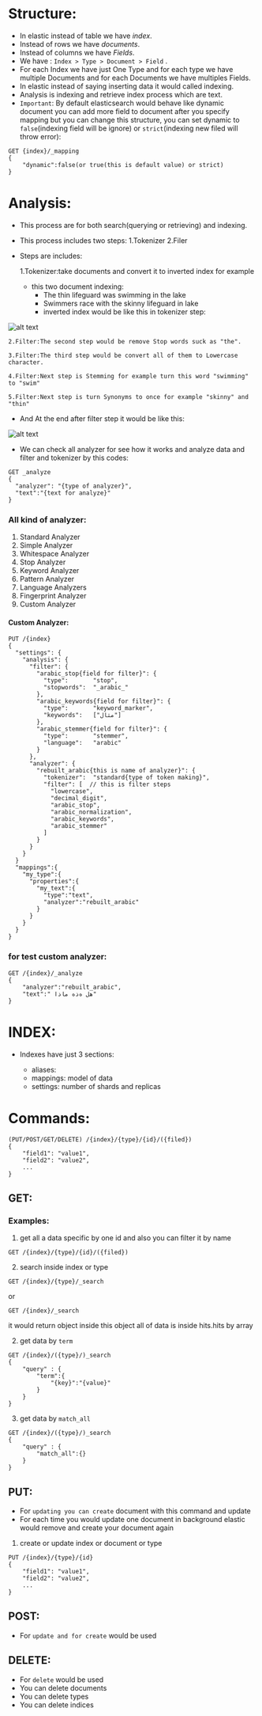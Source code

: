 # Structure:
* In elastic instead of table we have *index*.
* Instead of rows we have *documents*.
* Instead of columns we have *Fields*.
* We have : `Index > Type > Document > Field` .
* For each Index we have just One Type and for each type we have multiple Documents and for each Documents we have multiples Fields.
* In elastic instead of saying inserting data it would called indexing.
* Analysis is indexing and retrieve index process which are text.
* `Important`: By default elasticsearch would behave like dynamic document you can add more field to document after you specify mapping but you can change this structure, you can set dynamic to `false`(indexing field will be ignore) or `strict`(indexing new filed will throw error):
```
GET {index}/_mapping
{
    "dynamic":false(or true(this is default value) or strict)
}
```

# Analysis:
* This process are for both search(querying or retrieving) and indexing.
* This process includes two steps: 1.Tokenizer 2.Filer
* Steps are includes:

    1.Tokenizer:take documents and convert it to inverted index for example

    * this two document indexing:
         * The thin lifeguard was swimming in the lake
         * Swimmers race with the skinny lifeguard in lake
         * inverted index would be like this in tokenizer step:
  
![alt text](./1.png "tokenizer")


    2.Filter:The second step would be remove Stop words suck as "the".
    
    3.Filter:The third step would be convert all of them to Lowercase character.
    
    4.Filter:Next step is Stemming for example turn this word "swimming" to "swim" 
    
    5.Filter:Next step is turn Synonyms to once for example "skinny" and "thin"
* And At the end after filter step it would be like this:

![alt text](./2.png "after filter")
    
* We can check all analyzer for see how it works and analyze data and filter and tokenizer by this codes:
```
GET _analyze
{
  "analyzer": "{type of analyzer}",
  "text":"{text for analyze}"
}
```
### All kind of analyzer:
1. Standard Analyzer
2. Simple Analyzer
3. Whitespace Analyzer
4. Stop Analyzer
5. Keyword Analyzer
6. Pattern Analyzer
7. Language Analyzers
8. Fingerprint Analyzer
9. Custom Analyzer

#### Custom Analyzer:
```
PUT /{index}
{
  "settings": {
    "analysis": {
      "filter": {
        "arabic_stop{field for filter}": {
          "type":       "stop",
          "stopwords":  "_arabic_" 
        },
        "arabic_keywords{field for filter}": {
          "type":       "keyword_marker",
          "keywords":   ["مثال"] 
        },
        "arabic_stemmer{field for filter}": {
          "type":       "stemmer",
          "language":   "arabic"
        }
      },
      "analyzer": {
        "rebuilt_arabic{this is name of analyzer}": {
          "tokenizer":  "standard{type of token making}",
          "filter": [  // this is filter steps
            "lowercase",
            "decimal_digit",
            "arabic_stop",
            "arabic_normalization",
            "arabic_keywords",
            "arabic_stemmer"
          ]
        }
      }
    }
  }
  "mappings":{
    "my_type":{
      "properties":{
        "my_text":{
          "type":"text",
          "analyzer":"rebuilt_arabic"
        }
      }
    }
  }
}
```

### for test custom analyzer:
```
GET /{index}/_analyze
{
    "analyzer":"rebuilt_arabic",
    "text":" هل ه‌ذه ماذا"
}
```

# INDEX:
* Indexes have just 3 sections:
  
   * aliases: 
   * mappings: model of data
   * settings: number of shards and replicas


# Commands:
```
(PUT/POST/GET/DELETE) /{index}/{type}/{id}/({filed})
{
    "field1": "value1",
    "field2": "value2",
    ...
}
```

## GET: 
### Examples:

1. get all a data specific by one id and also you can filter it by name
```
GET /{index}/{type}/{id}/({filed})
```

2. search inside index or type
```
GET /{index}/{type}/_search
```
or
```
GET /{index}/_search
```
it would return object inside this object all of data is inside hits.hits by array

2. get data by `term`
```
GET /{index}/({type}/)_search
{
    "query" : {
        "term":{
            "{key}":"{value}"
        }
    }
}
```

3. get data by `match_all`
```
GET /{index}/({type}/)_search
{
    "query" : {
        "match_all":{}
    }
}
```

## PUT:
* For `updating you can create` document with this command and update 
* For each time you would update one document in background elastic would remove and create your document again

1. create or update index or document or type
```
PUT /{index}/{type}/{id}
{
    "field1": "value1",
    "field2": "value2",
    ...
}
```

## POST:
* For `update and for create` would be used 


## DELETE:
* For `delete` would be used 
* You can delete documents
* You can delete types
* You can delete indices